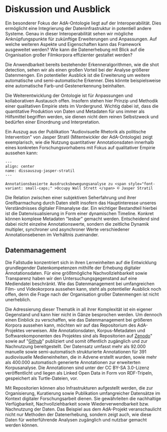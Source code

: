 # Diskussion und Ausblick

Ein besonderer Fokus der AdA-Ontologie liegt auf der Interoperabilität. Dies ermöglicht eine Integrierung der Dateninfrastruktur in potentiell andere Systeme. Genau in dieser Interoperabilität sehen wir mögliche Anknüpfungspunkte für zukünftige Erweiterungen und Anpassungen. Auf welche weiteren Aspekte und Eigenschaften kann das Framework ausgeweitet werden? Wie kann die Datenerhebung mit Blick auf die Organisation großer Filmkorpora effizienter gestaltet werden? 

Die Anwendbarkeit bereits bestehender Erkenneralgorithmen, wie die shot detection, sehen wir als einen großen Vorteil bei der Analyse größerer Datenmengen. Ein potentieller Ausblick ist die Erweiterung um weitere automatische und semi-automatische Erkenner. Dies könnte beispielsweise eine automatische Farb-und Gestenerkennung beinhalten. 

Die Weiterentwicklung der Ontologie ist für Anpassungen und kollaborativen Austausch offen. Insofern stehen hier Prinzip und Methodik einer qualitativen Empirie stets im Vordergrund. Wichtig dabei ist, dass die quantitative Produktion von Daten und Metadaten für uns immer als Hilfsmittel begriffen werden, sie dienen nicht dem reinen Selbstzweck und bedürfen einer Einordnung und Interpretation. 

Ein Auszug aus der Publikation "Audiovisuelle Rhetorik als politische Intervention" von Jasper Stratil (Mitentwickler der AdA-Ontologie) zeigt exemplarisch, wie die Nutzung quantitativer Annotationsdaten innerhalb eines konkreten Forschungsvorhabens mit Fokus auf qualitativer Empirie aussehen kann:

```{figure} ../assets/Dissauszug-JS.png
---
align: center
name: dissauszug-jasper-stratil
---

Annotationsbasierte Ausdrucksbewegungsanalyse zu <span style="font-variant: small-caps;" >Occupy Wall Strett </span> © Jasper Stratil
```
Die Relation zwischen einer subjektiven Seherfahrung und ihrer Greifbarmachung durch Daten stellt insofern das Hauptinteresse unseres Verständnisses digitaler Filmanalyse dar. Ein wichtiger Bestandteil hierbei ist die Datenvisualisierung in Form einer dynamischen Timeline. Konkret können komplexe Metadaten "lesbar" gemacht werden. Entscheidend sind dabei nicht einzelne Annotationswerte, sondern die zeitliche Dynamik multipler, synchroner und asynchroner Werte verschiedener Annotationsebenen im Verhältnis zueinander. 

## Datenmanagement 

Die Fallstudie konzentriert sich in ihren Lerneinheiten auf die Entwicklung grundlegender Datenkompetenzen mithilfe der Erhebung digitaler Annotationsdaten. Für eine größtmögliche Nachvollziehbarkeit sowie Transparenz haben wir den Untersuchungsgegenstand auf eine Mediendatei beschränkt. 
Wie das Datenmanagement bei umfangreichen Film- und Videokorpora aussehen kann, steht als potentieller Ausblick noch offen, denn die Frage nach der Organisation großer Datenmengen ist nicht unerheblich. 

Die Adressierung dieser Thematik in all ihrer Komplexität ist ein eigener Gegenstand und kann hier nicht in Gänze besprochen werden. Um dennoch einen Einblick zu verschaffen, wie das Datenmanagement bei größeren Korpora aussehen kann, möchten wir auf das Repositorium des AdA-Projektes verweisen. Alle Annotationsdaten, Korpus-Metadaten und Softwarekomponenten des Projektes sind als Repositorien auf <a href="https://zenodo.org/records/8328663" class="external-link" target="_blank">Zenodo</a>" sowie auf "<a href="https://github.com/ProjectAdA/ada-ae/tree/main/filmontology" class="external-link" target="_blank">Github</a>" publiziert und somit öffentlich zugänglich und zur Nachnutzung bereitgestellt. 
Der Datensatz umfasst mehr als 92.000 manuelle sowie semi-automatisch strukturierte Annotationen für 391 audiovisuelle Medieneinheiten, die in Advene erstellt wurden, sowie mehr als 400.000 automatisch generierte Annotationen zur erweiterten Korpusanalyse. Die Annotationen sind unter der CC BY-SA 3.0-Lizenz veröffentlicht und liegen als Linked Open Data in Form von RDF-Tripeln, gespeichert als Turtle-Dateien, vor. 

Mit Repositorien können also Infrastrukturen aufgestellt werden, die zur Organisierung, Kuratierung sowie Publikation umfangreicher Datensätze im Kontext digitaler Forschungsarbeit dienen. Sie gewährleiten die nachhaltige Verfügbarkeit, Nachvollziehbarkeit sowie Wiederverwendbarkeit bzw. Nachnutzung der Daten. Das Beispiel aus dem AdA-Projekt veranschaulicht nicht nur Methoden der Datenerhebung, sondern zeigt auch, wie diese Daten für weiterführende Analysen zugänglich und nutzbar gemacht werden können.
